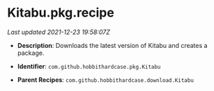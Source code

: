 # Kitabu.pkg.recipe

_Last updated 2021-12-23 19:58:07Z_

- **Description**: Downloads the latest version of Kitabu and creates a package.

- **Identifier**: `com.github.hobbithardcase.pkg.Kitabu`

- **Parent Recipes**: `com.github.hobbithardcase.download.Kitabu`